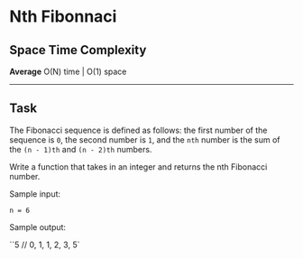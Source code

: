# Nth Fibonnaci

## Space Time Complexity

**Average** O(N) time | O(1) space

---

## Task

The Fibonacci sequence is defined as follows: the first number of the sequence is `0`, the second number is `1`, and the `nth` number is the sum of the `(n - 1)th` and `(n - 2)th` numbers.

Write a function that takes in an integer and returns the nth Fibonacci number.

Sample input:

`n = 6`

Sample output:

``5 // 0, 1, 1, 2, 3, 5`

